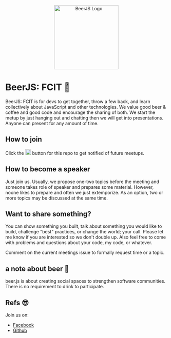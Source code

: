 <p align="center">
  <img src="https://camo.githubusercontent.com/4d3cb8b6f84c587d1e44d5524b40821429493c48/68747470733a2f2f7365637572652e67726176617461722e636f6d2f6176617461722f34336333363063353362373933636662313366373765666365653362643563623f733d34323026643d68747470733a2f2f613234382e652e616b616d61692e6e65742f6173736574732e6769746875622e636f6d253246696d6167657325324667726176617461727325324667726176617461722d6f72672d3432302e706e67" width="200px" alt="BeerJS Logo">
</p>

# BeerJS: FCIT :wave:
BeerJS: FCIT is for devs to get together, throw a few back, and learn collectively about JavaScript and other technologies. We value good beer & coffee and good code and encourage the sharing of both. We start the metup by just hanging out and chatting then we will get into presentations. Anyone can present for any amount of time.

## How to join
Click the <img src="http://beerjs.github.io/sf/assets/watch.png" height="18"/> button for this repo to get notified of future meetups.


## How to become a speaker
Just join us. Usually, we propose one-two topics before the meeting and someone takes role of speaker and prepares some material.
However, noone likes to prepare and often we just extemporize. As an option, two or more topics may be discussed at the same time.

## Want to share something?
You can show something you built, talk about something you would like to build, challenge "best" practices, or change the world; your call. Please let me know if you are interested so we don't double up.
Also feel free to come with problems and questions about your code, my code, or whatever.

Comment on the current meetings issue to formally request time or a topic.

## a note about beer 🍻
beer.js is about creating social spaces to strengthen software communities. There is no requirement to drink to participate.

## Refs :sunglasses:

Join us on:
* [Facebook][fb-url]
* [Github][gh-url]



[fb-url]: https://facebook.com/fcitdev
[gh-url]: https://github.com/fcitdev
